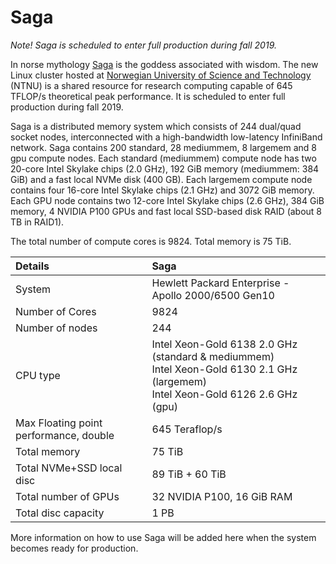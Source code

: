 # Saga

*Note! Saga is scheduled to enter full production during fall 2019.*

In norse mythology [Saga](https://en.wikipedia.org/wiki/S%C3%A1ga_and_S%C3%B6kkvabekkr) is the goddess associated with wisdom.
The new Linux cluster hosted at [Norwegian University of Science and Technology](https://www.ntnu.edu)
(NTNU) is a shared resource for research computing capable of 645 TFLOP/s
theoretical peak performance. It is scheduled to enter full production during fall 2019.

Saga is a distributed memory system which consists of 244 dual/quad socket nodes,
interconnected with a high-bandwidth low-latency InfiniBand
network. Saga contains 200 standard, 28 mediummem, 8 largemem and 8 gpu compute nodes.
Each standard (mediummem) compute node has two 20-core Intel Skylake
chips (2.0 GHz), 192 GiB memory (mediummem: 384 GiB) and a fast local NVMe disk (400 GB).
Each largemem compute node
contains four 16-core Intel Skylake chips (2.1 GHz) and 3072 GiB memory. Each GPU node
contains two 12-core Intel Skylake chips (2.6 GHz), 384 GiB memory, 4 NVIDIA P100 GPUs
and fast local SSD-based disk RAID (about 8 TB in RAID1).

The total number of compute cores is 9824. Total memory is 75 TiB.


| Details     | Saga     |
| :------------- | :------------- |
| System     |Hewlett Packard Enterprise - Apollo 2000/6500 Gen10  |
| Number of Cores     |	9824  |
| Number of nodes     |	244  |
| CPU type     |	Intel Xeon-Gold 6138 2.0 GHz (standard & mediummem)<br> Intel Xeon-Gold 6130 2.1 GHz (largemem)<br> Intel Xeon-Gold 6126 2.6 GHz (gpu)  |
| Max Floating point performance, double     |	645 Teraflop/s  |
| Total memory     |	75 TiB  |
| Total NVMe+SSD local disc | 89 TiB + 60 TiB |
| Total number of GPUs | 32 NVIDIA P100, 16 GiB RAM |
| Total disc capacity     |	1 PB  |


More information on how to use Saga
will be added here when the system becomes ready for production.
